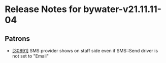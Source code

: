 
# Release Notes for bywater-v21.11.11-04

## Patrons

- [[30891]](http://bugs.koha-community.org/bugzilla3/show_bug.cgi?id=30891) SMS provider shows on staff side even if SMS::Send driver is not set to "Email"


